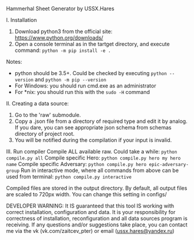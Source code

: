 Hammerhal Sheet Generator by USSX.Hares

I. Installation
1. Download python3 from the official site: https://www.python.org/downloads/
2. Open a console terminal as in the tartget directory, and execute command:
`python -m pip install -e .`

Notes:
 - python should be 3.5+. Could be checked by executing `python --version` and `python -m pip --version`
 - For Windows: you should run cmd.exe as an administrator
 - For *nix: you should run this with the `sudo -H` command

II. Creating a data source:
1. Go to the 'raw' submodule.
2. Copy a .json file from a directory of required type and edit it by analog. If you dare, you can see appropriate json schema from schemas directory of project root.
3. You will be notified during the compilation if your input is invalid.

III. Run compiler
Compile ALL available raw. Could take a while:
`python compile.py all`
Compile specific Hero:
`python compile.py hero my hero name`
Compile specific Adversary:
`python compile.py hero epic-adversary-group`
Run in interactive mode, where all commands from above can be used from terminal:
`python compile.py interactive`

Compiled files are stored in the output directory. By default, all output files are scaled to 720px width. You can change this setting in configs/


DEVELOPER WARNING:
It IS guaranteed that this tool IS working with correct installation, configuration and data. It is your responsibility for correctness of installation, reconfiguration and all data sources program is receiving.
If any questions and/or suggestions take place, you can contact me via the vk (vk.com/zaitcev_pter) or email (ussx.hares@yandex.ru)
